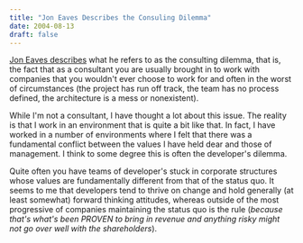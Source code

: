 ```yaml
---
title: "Jon Eaves Describes the Consuling Dilemma"
date: 2004-08-13
draft: false
---
```

[Jon Eaves describes](https://joneaves.wordpress.com/2004/08/12/the_consulting_dilemma_1/ "That's so stupid that it's not even wrong: The Consulting Dilemma") what he refers to as the consulting dilemma, that is, the fact that as a consultant you are usually brought in to work with companies that you wouldn't ever choose to work for and often in the worst of circumstances (the project has run off track, the team has no process defined, the architecture is a mess or nonexistent). 

While I'm not a consultant, I have thought a lot about this issue. The reality is that I work in an environment that is quite a bit like that. In fact, I have worked in a number of environments where I felt that there was a fundamental conflict between the values I have held dear and those of management. I think to some degree this is often the developer's dilemma. 

Quite often you have teams of developer's stuck in corporate structures whose values are fundamentally different from that of the status quo. It seems to me that developers tend to thrive on change and hold generally (at least somewhat) forward thinking attitudes, whereas outside of the most progressive of companies maintaining the status quo is the rule (_because that's what's been PROVEN to bring in revenue and anything risky might not go over well with the shareholders_).

